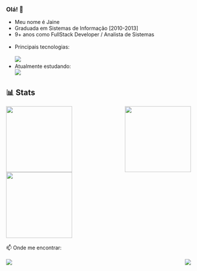 ### Olá! 👋

<ul>
    <li>Meu nome é Jaine</li>
    <li>Graduada em Sistemas de Informação [2010-2013]</li>
    <li>9+ anos como FullStack Developer / Analista de Sistemas</li><br/>
    <li>Principais tecnologias: <br/><br/>
        <img src="https://skillicons.dev/icons?i=php,js,mysql,git,)](https://skillicons.dev)"/><br/>
    </li>
    <li>
        Atualmente estudando:<br/>
        <img src="https://skillicons.dev/icons?i=laravel,)](https://skillicons.dev)"/>
    </li>
</ul>

## 📊 Stats

<div style="display: flex; justify-content: space-between;">
    <img src="https://github-readme-stats.vercel.app/api/top-langs/?username=jaineezequiel&theme=dracula&layout=compact" height="180em">
    <img src="https://github-readme-stats.vercel.app/api?username=jaineezequiel&show_icons=true&theme=dracula" height="180em">
</div>
<div style="display: flex; justify-content:">
    <img src="https://github-readme-activity-graph.vercel.app/graph?username=jaineezequiel&custom_title=Jaine's%20github%20activity%20graph&theme=dracula" height="180em">
</div>
<br/>
📫 Onde me encontrar:
<br/><br/>
<div style="display: flex; justify-content: space-between;">
    <a href="https://www.linkedin.com/in/jaine-ezequiel/"><img src="https://img.shields.io/badge/LinkedIn-0077B5?style=for-the-badge&logo=linkedin&logoColor=white" /></a>    
    <a href="https://twitter.com/Jaineezequiel"><img src="https://img.shields.io/badge/Twitter-1DA1F2?style=for-the-badge&logo=twitter&logoColor=white)https://img.shields.io/badge/Twitter-1DA1F2?style=for-the-badge&logo=twitter&logoColor=white" /></a>        
</div>
